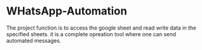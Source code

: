 # WHatsApp-Automation
The project function is to access the google sheet and read write data in the specified sheets. it is a complete opreation tool where one can send automated messages.
